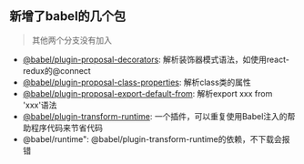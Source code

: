 ## 新增了babel的几个包

> 其他两个分支没有加入

- [@babel/plugin-proposal-decorators](https://babel.docschina.org/docs/en/babel-plugin-proposal-decorators): 解析装饰器模式语法，如使用react-redux的@connect
- [@babel/plugin-proposal-class-properties](https://babel.docschina.org/docs/en/babel-plugin-proposal-class-properties): 解析class类的属性
- [@babel/plugin-proposal-export-default-from](https://babel.docschina.org/docs/en/babel-plugin-proposal-export-default-from): 解析export xxx from 'xxx'语法
- [@babel/plugin-transform-runtime](https://babeljs.io/docs/en/babel-plugin-transform-runtime/): 一个插件，可以重复使用Babel注入的帮助程序代码来节省代码
- @babel/runtime": @babel/plugin-transform-runtime的依赖，不下载会报错